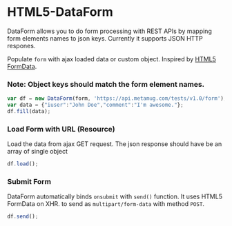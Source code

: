 # HTML5-DataForm

DataForm allows you to do form processing with REST APIs by mapping form elements names to json keys.
Currently it supports JSON HTTP respones.



Populate `form` with ajax loaded data or custom object.
Inspired by [HTML5 FormData](https://developer.mozilla.org/en/docs/Web/API/FormData).

### Note: Object keys should match the form element names.



```javascript
var df = new DataForm(form, 'https://api.metamug.com/tests/v1.0/form');
var data = {"iuser":"John Doe","comment":"I'm awesome."};
df.fill(data);	
```
###  Load Form with URL (Resource)
Load the data from ajax GET request. The json response
should have be an array of single object

```javascript
df.load();	
```

### Submit Form

DataForm automatically binds `onsubmit` with `send()` function. It uses HTML5 FormData on XHR.
to send as `multipart/form-data` with method `POST`.

```javascript
df.send();	
```
